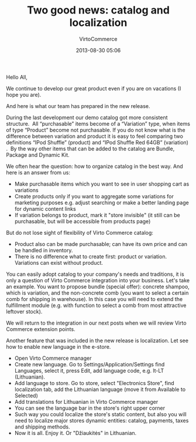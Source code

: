 ﻿---
author: VirtoCommerce
date: 2013-08-30 05:06
permalink: blogs/news/two-good-news-catalog-and-localization
title: "Two good news: catalog and localization"
published: Private
---
Hello All,

We continue to develop our great product even if you are on vacations (I hope you are).

And here is what our team has prepared in the new release.

During the last development our demo catalog got more consistent structure.  All “purchasable” items become of a “Variation” type, when items of type “Product” become not purchasable. If you do not know what is the difference between variation and product it is easy to feel comparing two definitions “<span class="GINGER_SOFATWARE_correct">IPod</span> Shuffle” (product) and “<span class="GINGER_SOFATWARE_correct">IPod</span> Shuffle Red 64GB” (variation) .  By the way other items that can be added to the catalog are Bundle, Package and Dynamic Kit.

We often hear the question: how to organize catalog in the best way. And here is an answer from us:

* Make purchasable items which you want to see in user shopping cart as variations
* Create products only if you want to aggregate some variations for marketing purposes e.g. adjust searching or make a better landing page for dynamic content links
* If variation belongs to product, mark it "store invisible" (it still can be purchasable, but will be accessible from products page)

But do not lose sight of flexibility of Virto Commerce catalog:

* Product also can be made purchasable; can have its own price and can be handled in inventory.
* There is no difference what to create first: product or variation. Variations can exist without product.

You can easily adopt catalog to your company's needs and traditions, it is only a question of Virto Commerce integration into your business. Let's take an example. You want to propose bundle (special offer): concrete shampoo, which is variation, and the non-concrete comb (you want to select a certain comb for shipping in warehouse). In this case you will need to extend the fulfillment module (e.g. with function to select a comb from most attractive leftover stock).

We will return to the integration in our next posts when we will review Virto Commerce extension points.

Another feature that was included in the new release is localization. Let see how to enable new language in the e-store.

* Open Virto Commerce manager
* Create new language. Go to Settings/Application/Settings find Languages, select it, press Edit, add language code, e.g. lt-LT (Lithuanian).
* Add language to store. Go to store, select "Electronics Store", find localization tab, add the Lithuanian language (move it from Available to Selected)
* Add translations for Lithuanian in Virto Commerce manager
* You can see the language bar in the store's right upper corner
* Such way you could localize the store's static content, but also you will need to localize major stores dynamic entities: catalog, payments, taxes and shipping methods.
* Now it is all. Enjoy it. Or "Džiaukitės" in Lithuanian.